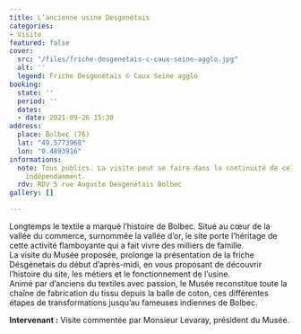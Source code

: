 ```yaml
---
title: L’ancienne usine Desgenétais
categories:
- Visite
featured: false
cover:
  src: "/files/friche-desgenetais-c-caux-seine-agglo.jpg"
  alt: ''
  legend: Friche Desgenétais © Caux Seine agglo
booking:
  state: ''
  period: ''
  dates:
  - date: 2021-09-26 15:30
address:
  place: Bolbec (76)
  lat: "49.5773968"
  lon: "0.4893916"
informations:
  note: Tous publics. La visite peut se faire dans la continuité de celle de 14h ou
    indépendamment.
  rdv: RDV 5 rue Auguste Desgenétais Bolbec
gallery: []

---
```

Longtemps le textile a marqué l’histoire de Bolbec. Situé au cœur de la vallée du commerce, surnommée la vallée d’or, le site porte l’héritage de cette activité flamboyante qui a fait vivre des milliers de famille.  
 La visite du Musée proposée, prolonge la présentation de la friche Désgénetais du début d’après-midi, en vous proposant de découvrir l’histoire du site, les métiers et le fonctionnement de l’usine.  
 Animé par d’anciens du textiles avec passion, le Musée reconstitue toute la chaîne de fabrication du tissu depuis la balle de coton, ces différentes étapes de transformations jusqu’au fameuses indiennes de Bolbec.

**Intervenant :** Visite commentée par Monsieur Levaray, président du Musée.